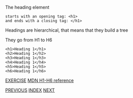 The heading element 
```
starts with an opening tag: <h1> 
and ends with a closing tag: </h1>
```

Headings are hierarchical, that means that they build a tree

They go from H1 to H6

```
<h1>Heading 1</h1>
<h2>Heading 1</h2>
<h3>Heading 1</h3>
<h4>Heading 1</h4>
<h5>Heading 1</h5>
<h6>Heading 1</h6>
```

[EXERCISE](/02%20Introduction%20to%20HTML/2.1%20Heading%20Element/index.html)
[MDN H1-H6 reference](https://developer.mozilla.org/en-US/docs/Web/HTML/Element/Heading_Elements)

[PREVIOUS](/01%20Web%20Development%20fundamentals/03%20Learn%20key%20troubleshooting%20and%20debugging%20skills%20to%20apply%20to%20your%20projects.md) [INDEX](/README.md) [NEXT](/02%20Introduction%20to%20HTML/2.2%20The%20HTML%20Paragraph%20Elements.md)